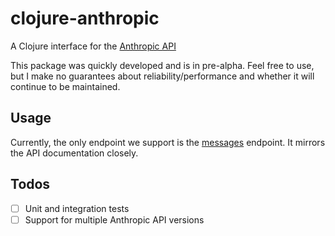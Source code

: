 # clojure-anthropic

A Clojure interface for the [Anthropic API](https://docs.anthropic.com/claude/reference/getting-started-with-the-api)

This package was quickly developed and is in pre-alpha. Feel free to use, but I make no guarantees about reliability/performance and whether it will continue to be maintained.

## Usage

Currently, the only endpoint we support is the [messages](https://docs.anthropic.com/claude/reference/messages_post) endpoint. It mirrors the API documentation closely.

## Todos

- [ ] Unit and integration tests
- [ ] Support for multiple Anthropic API versions
